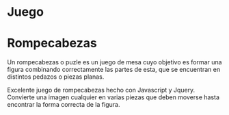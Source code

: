 # Juego 
# Rompecabezas
Un rompecabezas o puzle es un juego de mesa cuyo objetivo es formar una figura 
combinando correctamente las partes de esta, que se encuentran en distintos pedazos o piezas planas.

Excelente juego de rompecabezas hecho con Javascript y Jquery.
Convierte una imagen cualquier en varias piezas que deben moverse hasta encontrar la forma correcta de la figura.
